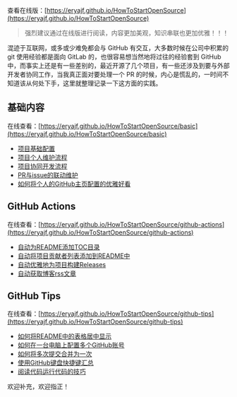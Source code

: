 
查看在线版：[https://eryajf.github.io/HowToStartOpenSource](https://eryajf.github.io/HowToStartOpenSource)

> 强烈建议通过在线版进行阅读，内容更加美观，知识串联也更加优雅！！！

混迹于互联网，或多或少难免都会与 GitHub 有交互，大多数时候在公司中积累的 git 使用经验都是面向 GitLab 的，也很容易想当然地将过往的经验套到 GitHub 中，而事实上还是有一些差别的，最近开源了几个项目，有一些还涉及到要与外部开发者协同工作，当我真正面对要处理一个 PR 的时候，内心是慌乱的，一时间不知道该从何处下手，这里就整理记录一下这方面的实践。

## 基础内容

在线查看：[https://eryajf.github.io/HowToStartOpenSource/basic](https://eryajf.github.io/HowToStartOpenSource/basic)

- [项目基础配置](./docs/01.basic-content/01.%E5%9F%BA%E7%A1%80%E9%85%8D%E7%BD%AE.md)
- [项目个人维护流程](./docs/01.basic-content/02.%E4%B8%AA%E4%BA%BA%E7%BB%B4%E6%8A%A4%E6%B5%81%E7%A8%8B.md)
- [项目协同开发流程](./docs/01.basic-content/03.%E5%8D%8F%E5%90%8C%E5%BC%80%E5%8F%91%E6%B5%81%E7%A8%8B.md)
-  [PR与issue的联动维护](./docs/01.basic-content/04.PR%E4%B8%8Eissue%E7%9A%84%E8%81%94%E5%8A%A8%E7%BB%B4%E6%8A%A4.md)
- [如何将个人的GitHub主页配置的优雅好看](./docs/01.basic-content/05.%E5%A6%82%E4%BD%95%E5%B0%86%E4%B8%AA%E4%BA%BA%E7%9A%84GitHub%E4%B8%BB%E9%A1%B5%E9%85%8D%E7%BD%AE%E7%9A%84%E4%BC%98%E9%9B%85%E5%A5%BD%E7%9C%8B.md)

## GitHub Actions

在线查看：[https://eryajf.github.io/HowToStartOpenSource/github-actions](https://eryajf.github.io/HowToStartOpenSource/github-actions)

- [自动为README添加TOC目录](./docs/02.github-actions/01.%E8%87%AA%E5%8A%A8%E4%B8%BAREADME%E6%B7%BB%E5%8A%A0TOC%E7%9B%AE%E5%BD%95.md)
- [自动将项目贡献者列表添加到README中](./docs/02.github-actions/02.%E8%87%AA%E5%8A%A8%E5%B0%86%E9%A1%B9%E7%9B%AE%E8%B4%A1%E7%8C%AE%E8%80%85%E5%88%97%E8%A1%A8%E6%B7%BB%E5%8A%A0%E5%88%B0README%E4%B8%AD.md)
- [自动优雅地为项目构建Releases](./docs/02.github-actions/03.%E8%87%AA%E5%8A%A8%E4%BC%98%E9%9B%85%E5%9C%B0%E4%B8%BA%E9%A1%B9%E7%9B%AE%E6%9E%84%E5%BB%BAReleases.md)
- [自动获取博客rss文章](./docs/02.github-actions/04.%E8%87%AA%E5%8A%A8%E8%8E%B7%E5%8F%96%E5%8D%9A%E5%AE%A2rss%E6%96%87%E7%AB%A0.md)

## GitHub Tips

在线查看：[https://eryajf.github.io/HowToStartOpenSource/github-tips](https://eryajf.github.io/HowToStartOpenSource/github-tips)

- [如何将README中的表格居中显示](./docs/03.github-tips/01.%E5%A6%82%E4%BD%95%E5%B0%86README%E4%B8%AD%E7%9A%84%E8%A1%A8%E6%A0%BC%E5%B1%85%E4%B8%AD%E6%98%BE%E7%A4%BA.md)
- [如何在一台电脑上配置多个GitHub账号](./docs/03.github-tips/02.%E5%A6%82%E4%BD%95%E5%9C%A8%E4%B8%80%E5%8F%B0%E7%94%B5%E8%84%91%E4%B8%8A%E9%85%8D%E7%BD%AE%E5%A4%9A%E4%B8%AAGitHub%E8%B4%A6%E5%8F%B7.md)
- [如何将多次提交合并为一次](./docs/03.github-tips/03.%E5%A6%82%E4%BD%95%E5%B0%86%E5%A4%9A%E6%AC%A1%E6%8F%90%E4%BA%A4%E5%90%88%E5%B9%B6%E4%B8%BA%E4%B8%80%E6%AC%A1.md)
- [使用GitHub键盘快捷键汇总](./docs/03.github-tips/05.%E4%BD%BF%E7%94%A8GitHub%E9%94%AE%E7%9B%98%E5%BF%AB%E6%8D%B7%E9%94%AE%E6%B1%87%E6%80%BB.md)
- [阅读代码运行代码的技巧](./docs/03.github-tips/04.%E9%98%85%E8%AF%BB%E4%BB%A3%E7%A0%81%E8%BF%90%E8%A1%8C%E4%BB%A3%E7%A0%81%E7%9A%84%E6%8A%80%E5%B7%A7.md)

欢迎补充，欢迎指正！